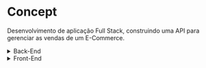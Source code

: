 # Concept

Desenvolvimento de aplicação Full Stack, construindo uma API para gerenciar as vendas de um E-Commerce.

<details><summary>Back-End</summary></br>

[Documentação da API](https://documenter.getpostman.com/view/20176372/Uyxbpp23)

**Algumas alterações foram feitas, em breve vou atualizar a documentação da API**

## As tecnologias utilizadas para desenvolver a API foram:

- NodeJs
- Express
- Sequelize
- JWT
- JOI
- Javascript

## Habilidades

Manipulação do sequelize para implementação do banco de dados e das tabelas.

Realizado o CRUD da aplicação com ORM.

Utilizei o conceito de arquitetura MSC(Model, Controller and Services).

Utilização do conceito de Arquitetura REST.

## O que foi desenvolvido

Nesse projeto foi desenvolvido uma API de um e-commerce, com endpoints que irão permitir a interação do usuário com a interface de navegação, transmitindo as informações até o banco.

Criação dos devidos relacionamentos, utilizando normalização de tabelas.

Criação de migrations, seeders e models para estruturar e popular o banco de dados.

**Pretendo adicionar novas funcionalidades e testes**

</details>

<details><summary>Front-End</summary>

A página web foi desenvolvida usando o _conteito de mobile first_. A página ainda não está totalmente responsiva, então para melhor visualização configure a janela do navegador para as dimensões do Iphone 12 Pro.

As tecnologias utilizadas para desenvolver a página web foram:

- React
- Redux
- Javascript
- CSS

## O que foi desenvolvido

Desenvolvimento da interface de uma aplicação de um e-commerce, onde é possível realizar compras.

## Em desenvolvimento

Criação da parte administrativa do site, onde será possível, atualizar, criar e deletar produtos.

Gráfico mostrando o histórico de vendas.

</details>
